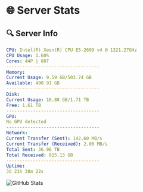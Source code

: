 # 🌐 Server Stats
## 🔍 Server Info
```yaml
CPU: Intel(R) Xeon(R) CPU E5-2699 v4 @ 1321.27GHz
CPU Usage: 1.60%
Cores: 44P | 88T
-----------------------------------
Memory:
Current Usage: 9.59 GB/503.74 GB
Available: 490.91 GB
-----------------------------------
Disk:
Current Usage: 16.88 GB/1.71 TB
Free: 1.61 TB
-----------------------------------
GPU:
No GPU detected
-----------------------------------
Network:
Current Transfer (Sent): 142.60 MB/s
Current Transfer (Received): 2.00 MB/s
Total Sent: 36.96 TB
Total Received: 815.13 GB
-----------------------------------
Uptime:
3d 21h 38m 22s
```
![GitHub Stats](https://img.shields.io/badge/Updated-2025-02-11_20:21:40-blue)
